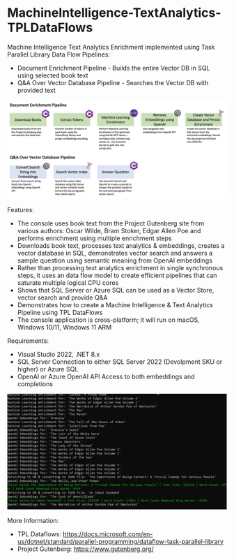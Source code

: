 # MachineIntelligence-TextAnalytics-TPLDataFlows

Machine Intelligence Text Analytics Enrichment implemented using Task Parallel Library Data Flow Pipelines:
* Document Enrichment Pipeline - Builds the entire Vector DB in SQL using selected book text
* Q&A Over Vector Database Pipeline - Searches the Vector DB with provided text

![TPL Pipeline](https://github.com/bartczernicki/MachineIntelligence-TextAnalytics-TPLDataFlows/blob/master/TPLDataFlows-Pipeline.png)

Features:
* The console uses book text from the Project Gutenberg site from various authors: Oscar Wilde, Bram Stoker, Edgar Allen Poe and performs enrichment using multiple enrichment steps
* Downloads book text, processes text analytics & embeddings, creates a vector database in SQL, demonstrates vector search and answers a sample question using semantic meaning from OpenAI embeddings
* Rather than processing text analytics enrichment in single synchronous steps, it uses an data flow model to create efficient pipelines that can saturate multiple logical CPU cores
* Shows that SQL Server or Azure SQL can be used as a Vector Store, vector search and provide Q&A
* Demonstrates how to create a Machine Intelligence & Text Analytics Pipeline using TPL DataFlows
* The console application is cross-platform; it will run on macOS, Windows 10/11, Windows 11 ARM

Requirements:
* Visual Studio 2022, .NET 8.x
* SQL Server Connection to either SQL Server 2022 (Devolpment SKU or higher) or Azure SQL
* OpenAI or Azure OpenAI API Access to both embeddings and completions

![Training Job](https://github.com/bartczernicki/MachineIntelligence-TextAnalytics-TPLDataFlows/blob/master/TPLVectorEmbeddingsProcessingConsole.gif)

More Information:
* TPL Dataflows: https://docs.microsoft.com/en-us/dotnet/standard/parallel-programming/dataflow-task-parallel-library
* Project Gutenberg: https://www.gutenberg.org/
